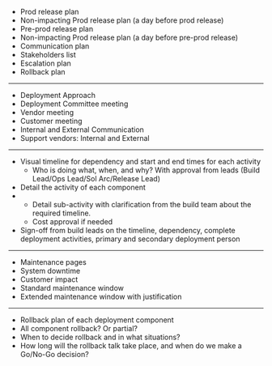 
- Prod release plan
- Non-impacting Prod release plan (a day before prod release) 
- Pre-prod release plan
- Non-impacting Prod release plan (a day before pre-prod release)
- Communication plan
- Stakeholders list
- Escalation plan
- Rollback plan

-----------
- Deployment Approach
- Deployment Committee meeting
- Vendor meeting
- Customer meeting
- Internal and External Communication
- Support vendors: Internal and External 

--------------
- Visual timeline for dependency and start and end times for each activity
  - Who is doing what, when, and why? With approval from leads (Build Lead/Ops Lead/Sol Arc/Release Lead)
- Detail the activity of each component
- - Detail sub-activity with clarification from the build team about the required timeline.
  - Cost approval if needed
- Sign-off from build leads on the timeline, dependency, complete deployment activities, primary and secondary deployment person

--------------
- Maintenance pages
- System downtime
- Customer impact
- Standard maintenance window
- Extended maintenance window with justification

-----------------
- Rollback plan of each deployment component
- All component rollback? Or partial?
- When to decide rollback and in what situations?
- How long will the rollback talk take place, and when do we make a Go/No-Go decision?
